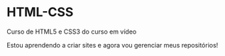 # HTML-CSS
Curso de HTML5 e CSS3 do curso em vídeo

Estou aprendendo a criar sites e agora vou gerenciar meus repositórios!